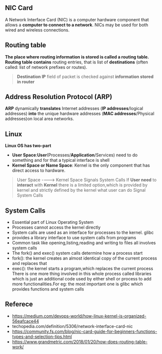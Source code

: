 ## NIC Card
A Network Interface Card (NIC) is a computer hardware component that allows a **computer to connect to a network**. NICs may be used for both wired and wireless connections.
## Routing table
**The place where routing information is stored is called a routing table.**  **Routing table contains** routing entries, that is list of **destinations** (often called: list of network prefixes or routes).
>  **Destination IP** field of packet is checked against **information stored in router**
## Address Resolution Protocol (ARP)
 **ARP** dynamically **translates** Internet addresses (**IP addresses**/logical addresses) **into** the unique hardware addresses (**MAC addresses**/Physical addresses)on local area networks.
## Linux 
**Linux OS has two-part**

 - **User Space**:**User**(Processes/**Application**/Services) need to do something and for that a typical interface is shell
 - **Kernel Space or Name Space**: Kernel is the only component that has direct access to hardware.

> User Space ----> Kernel Space
                     Signals
                     System Calls 
If **User need** to **interact** with **Kernel** there is a limited option,which is provided by kernel and strictly defined by the kernel what user can do
Signal
System Calls
## System Calls
-  Essential part of Linux Operating System
- Processes cannot access the kernel directly
- System calls are used as an interface for processes to the kernel. glibc
- provides a library interface to use system calls from programs
- Common task like opening,listing,reading and writing to files all involves system calls
- The fork() and exec() system calls determine how a process start
- fork(): the kernel creates an almost identical copy of the current process and replaces that
- exec(): the kernel starts a program,which replaces the current process
There is one more thing involved in this whole process called libraries which is just an additional code used by either shell or process to add more functionalities.For eg: the most important one is glibc which provides functions and system calls

## Referece 

 - https://medium.com/devops-world/how-linux-kernel-is-organized-56eafcace44
 - techopedia.com/definition/5306/network-interface-card-nic
 - https://community.fs.com/blog/nic-card-guide-for-beginners-functions-types-and-selection-tips.html
 - https://www.grandmetric.com/2018/01/20/how-does-routing-table-work/

<!--stackedit_data:
eyJoaXN0b3J5IjpbNDI4NjYzMjIwLC00NTgzOTAyNiwtMTEyMD
I5MjE2LDIwOTU4MTYxMTYsMTYxNTc2ODc4MCwyMDgzNzQ0NTI0
LDM4ODE5Nzc2OSwtMTg1MDAwNDE2Niw0OTc4MTg4MTAsNzMwOT
k4MTE2XX0=
-->